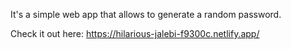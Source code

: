It's a simple web app that allows to generate a random password.

Check it out here: https://hilarious-jalebi-f9300c.netlify.app/
